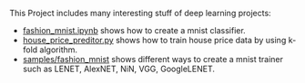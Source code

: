 This Project includes many interesting stuff of deep learning projects:

* [fashion_mnist.ipynb](https://github.com/LoniQin/DiveDeepIntoDeepLearning/blob/master/fashion_mnist.ipynb) shows how to create a mnist classifier.
* [house_price_preditor.py](https://github.com/LoniQin/Deep-Learning-Notes/blob/master/samples/house_price/house_price_preditor.py) shows how to train house price data by using k-fold algorithm.
* [samples/fashion_mnist](https://github.com/LoniQin/Deep-Learning-Notes/tree/master/samples/fashion_mnist) shows different ways to create a mnist trainer such as LENET, AlexNET, NiN, VGG, GoogleLENET.
